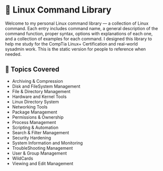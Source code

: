 
# 🐧 Linux Command Library

Welcome to my personal Linux command library — a collection of Linux command. Each entry includes command name, a general description of the command function, proper syntax, options with explanations of each one, and a collection of examples for each command. I designed this library to help me study for the CompTia Linux+ Certification and real-world sysadmin work. This is the static version for people to reference when needed.

## 📁 Topics Covered

- Archiving & Compression
- Disk and FileSystem Management
- File & Directory Management
- Hardware and Kernel Tools
- Linux Directory System
- Networking Tools
- Package Management
- Permissions & Ownership
- Process Management
- Scripting & Automation
- Search & Filter Management
- Security Hardening
- System Information and Monitoring
- TroubleShooting Management
- User & Group Management
- WildCards
- Viewing and Edit Management


